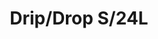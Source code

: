 ---
title: Drip/Drop S/24L
image_primary: img/drip-s24l.jpg
description: "The%20Drip%20takes%20the%20diversification%20of%20the%20Drop%20to%20the%20next%20level.%20The%20Drip%20has%20the%20Drop%27s%A0%20structure%20but%20has%20a%20personality%20all%20of%20its%20own.%20It%20is%20a%20lighting%20system%20that%20not%20only%20evolves%20into%20various%20product%20types%20%28wall%20lights%2C%20table%20lamps%2C%20floor%20lamps%20with%20USB%20connection%2C%20among%20others%29%2C%20but%20also%20into%20other%20lampshade%20concepts.%20The%20new%20shade%20of%20the%20Drip%20gives%20one%20the%20impression%20of%20being%20in%20the%20presence%20of%20a%20completely%20different%20lamp%20from%20the%20Drop.%20It%20embodies%20the%20Drip%27s%20spirit%2C%20simple%2C%20minimalist%20and%20with%20straight%20lines.%20The%20Drip%27s%20small%20lampshade%20is%20also%20made%20from%20borosilicate%20glass%2C%20giving%20it%20a%20fine%2C%20delicate%20aesthetic.%20The%20choice%20of%20glass%20is%20closely%20linked%20to%20the%20light%20it%20casts%2C%20which%20is%20bright%2C%20but%20intimate.%20It%20creates%20ambiance%20while%20being%20highly%20practical%20for%20anyone%20nearby.%20%22I%20always%20keep%20in%20mind%20the%20space%20a%20lamp%20will%20be%20placed%20in%20because%20that%20is%20where%20it%20has%20meaning%2C%22%20explains%20Christophe.%20The%20design%20and%20function%20of%20the%20Drip%20and%20Drop%20fit%20perfectly%20into%20residential%20projects%20and%20contracting%20work.%20Because%20it%20can%20be%20applied%20in%20many%20ways%2C%20it%20works%20very%20well%20in%20hotels%2C%20both%20in%20common%20spaces%20and%20in%20rooms.%20%A0%2C%0A%0A%0A%0A"
designer: Christophe Mathieu
image_thumb: img/drop-s01l-1.jpg
href: https://www.bover.es/en/lamp/drip-s24/
tags: 
  - bover
  - Ceiling
  - Indoor
  - New
  - Pendant
  - Table
  - Wall
  - Floor
  - indoor-lamps
category: indoor-lamps
subtitle: 
manufacturer: Bover
slug: /manufacturers/bover/indoor-lamps/christophe-mathieu-drip-drop-s-24-l
---